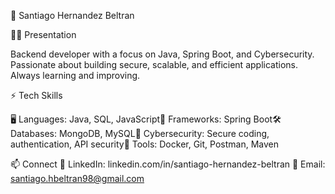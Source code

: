 🚀 Santiago Hernandez Beltran

👨‍💻 Presentation

Backend developer with a focus on Java, Spring Boot, and Cybersecurity. Passionate about building secure, scalable, and efficient applications. Always learning and improving.

⚡ Tech Skills

🖥️ Languages: Java, SQL, JavaScript🚀 Frameworks: Spring Boot🛠️ Databases: MongoDB, MySQL🔐 Cybersecurity: Secure coding, authentication, API security🐳 Tools: Docker, Git, Postman, Maven

📫 Connect
🔗 LinkedIn: linkedin.com/in/santiago-hernandez-beltran
📧 Email: santiago.hbeltran98@gmail.com
